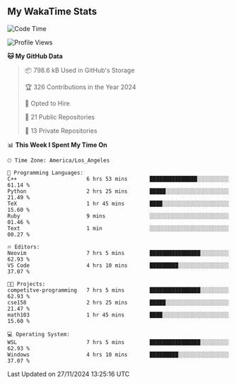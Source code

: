 ## My WakaTime Stats
<!--START_SECTION:waka-->
![Code Time](http://img.shields.io/badge/Code%20Time-169%20hrs%2014%20mins-blue)

![Profile Views](http://img.shields.io/badge/Profile%20Views-0-blue)

**🐱 My GitHub Data** 

> 📦 798.6 kB Used in GitHub's Storage 
 > 
> 🏆 326 Contributions in the Year 2024
 > 
> 💼 Opted to Hire
 > 
> 📜 21 Public Repositories 
 > 
> 🔑 13 Private Repositories 
 > 
📊 **This Week I Spent My Time On** 

```text
🕑︎ Time Zone: America/Los_Angeles

💬 Programming Languages: 
C++                      6 hrs 53 mins       ███████████████░░░░░░░░░░   61.14 % 
Python                   2 hrs 25 mins       █████░░░░░░░░░░░░░░░░░░░░   21.49 % 
TeX                      1 hr 45 mins        ████░░░░░░░░░░░░░░░░░░░░░   15.60 % 
Ruby                     9 mins              ░░░░░░░░░░░░░░░░░░░░░░░░░   01.46 % 
Text                     1 min               ░░░░░░░░░░░░░░░░░░░░░░░░░   00.27 % 

🔥 Editors: 
Neovim                   7 hrs 5 mins        ████████████████░░░░░░░░░   62.93 % 
VS Code                  4 hrs 10 mins       █████████░░░░░░░░░░░░░░░░   37.07 % 

🐱‍💻 Projects: 
competitve-programming   7 hrs 5 mins        ████████████████░░░░░░░░░   62.93 % 
cse158                   2 hrs 25 mins       █████░░░░░░░░░░░░░░░░░░░░   21.47 % 
math103                  1 hr 45 mins        ████░░░░░░░░░░░░░░░░░░░░░   15.60 % 

💻 Operating System: 
WSL                      7 hrs 5 mins        ████████████████░░░░░░░░░   62.93 % 
Windows                  4 hrs 10 mins       █████████░░░░░░░░░░░░░░░░   37.07 % 
```


 Last Updated on 27/11/2024 13:25:16 UTC
<!--END_SECTION:waka-->
